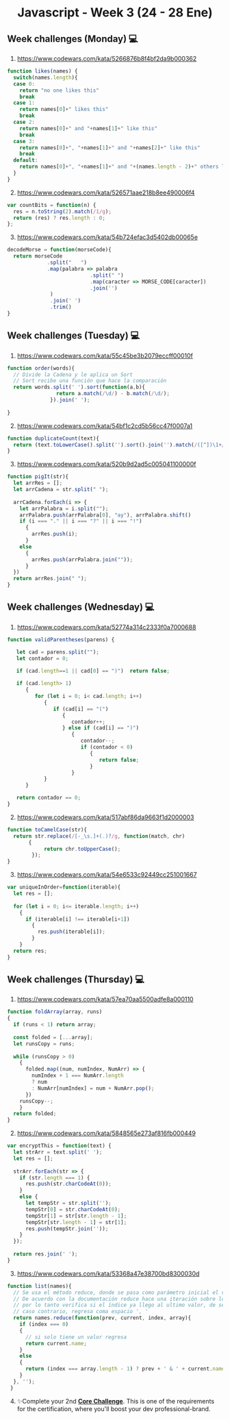 <h1 align="center">Javascript - Week 3 (24 - 28 Ene)</h1>

## Week challenges (Monday) 💻

1. https://www.codewars.com/kata/5266876b8f4bf2da9b000362
```js
function likes(names) {
  switch(names.length){
  case 0:
    return "no one likes this"
    break
  case 1:
    return names[0]+" likes this"
    break
  case 2:
    return names[0]+" and "+names[1]+" like this"
    break
  case 3:
    return names[0]+", "+names[1]+" and "+names[2]+" like this"
    break
  default:
    return names[0]+", "+names[1]+" and "+(names.length - 2)+" others like this"
  }
}
```
2. https://www.codewars.com/kata/526571aae218b8ee490006f4
```js
var countBits = function(n) {
  res = n.toString(2).match(/1/g);
  return (res) ? res.length : 0;
};
```
3. https://www.codewars.com/kata/54b724efac3d5402db00065e
```js
decodeMorse = function(morseCode){
  return morseCode
             .split("   ") 
             .map(palabra => palabra
                           .split(" ") 
                           .map(caracter => MORSE_CODE[caracter]) 
                           .join('')
              )
              .join(' ')
              .trim()
}
```

## Week challenges (Tuesday) 💻

1. https://www.codewars.com/kata/55c45be3b2079eccff00010f
```js
function order(words){
  // Divide la Cadena y le aplica un Sort
  // Sort recibe una función que hace la comparación
  return words.split(' ').sort(function(a,b){
                return a.match(/\d/) - b.match(/\d/);
              }).join(' ');
  
}
```
2. https://www.codewars.com/kata/54bf1c2cd5b56cc47f0007a1
```js
function duplicateCount(text){
  return (text.toLowerCase().split('').sort().join('').match(/([^])\1+/g) || []).length;
}
```
3. https://www.codewars.com/kata/520b9d2ad5c005041100000f
```js
function pigIt(str){
  let arrRes = [];
  let arrCadena = str.split(" ");
  
  arrCadena.forEach(i => {
    let arrPalabra = i.split("");
    arrPalabra.push(arrPalabra[0], "ay"), arrPalabra.shift()
    if (i === "." || i === "?" || i === "!")
      {
        arrRes.push(i);
      }
    else
      {
        arrRes.push(arrPalabra.join(""));
      }
  })
  return arrRes.join(" ");
}
```

## Week challenges (Wednesday) 💻

1. https://www.codewars.com/kata/52774a314c2333f0a7000688
```js
function validParentheses(parens) {

   let cad = parens.split("");
   let contador = 0;

   if (cad.length==1 || cad[0] == ")")  return false;
  
   if (cad.length> 1)
      {
         for (let i = 0; i< cad.length; i++)  
            {
               if (cad[i] == "(")
                  {
                     contador++;
                  } else if (cad[i] == ")") 
                     {
                        contador--;
                        if (contador < 0) 
                           {
                              return false;
                           }
                     }
            }
      }

   return contador == 0;
}
```
2. https://www.codewars.com/kata/517abf86da9663f1d2000003
```js
function toCamelCase(str){
  return str.replace(/[-_\s.]+(.)?/g, function(match, chr)
       {
            return chr.toUpperCase();
        });
}
```
3. https://www.codewars.com/kata/54e6533c92449cc251001667
```js
var uniqueInOrder=function(iterable){
  let res = [];
  
  for (let i = 0; i<= iterable.length; i++)
    {
      if (iterable[i] !== iterable[i+1])
        {
          res.push(iterable[i]);
        }
    }
  return res;
}
```

## Week challenges (Thursday) 💻

1. https://www.codewars.com/kata/57ea70aa5500adfe8a000110
```js
function foldArray(array, runs)
{
  if (runs < 1) return array;
  
  const folded = [...array];
  let runsCopy = runs;
  
  while (runsCopy > 0)
    {
      folded.map((num, numIndex, NumArr) => {
        numIndex + 1 === NumArr.length
        ? num
        : NumArr[numIndex] = num + NumArr.pop();
      })
    runsCopy--;
    }
  return folded;
}
```
2. https://www.codewars.com/kata/5848565e273af816fb000449
```js
var encryptThis = function(text) {
  let strArr = text.split(' ');
  let res = [];
  
  strArr.forEach(str => {
    if (str.length === 1) {
      res.push(str.charCodeAt(0));
    } 
    else {
      let tempStr = str.split('');
      tempStr[0] = str.charCodeAt(0);
      tempStr[1] = str[str.length - 1];
      tempStr[str.length - 1] = str[1];
      res.push(tempStr.join(''));
    }
  });
  
  return res.join(' ');
}
```
3. https://www.codewars.com/kata/53368a47e38700bd8300030d
```js
function list(names){
  // Se usa el método reduce, donde se pasa como parámetro inicial el valor vacio ''
  // De acuerdo con la documentación reduce hace una iteración sobre los elementos del arreglo
  // por lo tanto verifica si el índice ya llego al ultimo valor, de ser verdadero, agrega ampersand
  // caso contrario, regresa coma espacio ', '
  return names.reduce(function(prev, current, index, array){
    if (index === 0)
    {
      // si solo tiene un valor regresa
      return current.name;
    }
    else
    {
      return (index === array.length - 1) ? prev + ' & ' + current.name : prev + ', ' + current.name;
    }
  }, '');
 }
```
4. ✨Complete your 2nd [**Core Challenge**](https://corecode.notion.site/LinkedIn-Boost-5974abb0f917458ea235d3288ac6c7d3). This is one of the requirements for the certification, where you'll boost your dev professional-brand.
